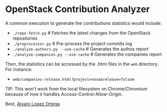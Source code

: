 OpenStack Contribution Analyzer
===============================

A common execution to generate the contributions statistics would include:

 * `./repo-fetch.py`                    \# Fetches the latest changes from the OpenStack repositories
 * `./preprocessor.py`                  \# Pre-process the project commits log
 * `./analyze-authors.py --use-cache`   \# Generates the authos report
 * `./analyze-companies.py --use-cache` \# Generates the companies report

Then, the statistics can be accessed by the .html files in the `web` directory. For instance:

 * `web/companies-release.html?project=nova&release=folsom`

TIP: This won't work from the local filesystem on Chrome/Chromium because of how it handles Access-Control-Allow-Origin.

Best,
[Alvaro Lopez Ortega](mail:alvaro@alobbs.com)
